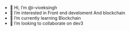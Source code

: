 - 👋 Hi, I’m @i-viveksingh
- 👀 I’m interested in Front end develoment And blockchain
- 🌱 I’m currently learning Blockchain
- 💞️ I’m looking to collaborate on dev3

<!---
i-viveksingh/i-viveksingh is a ✨ special ✨ repository because its `README.md` (this file) appears on your GitHub profile.
You can click the Preview link to take a look at your changes.
--->
